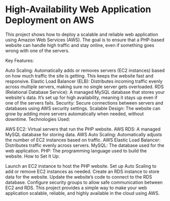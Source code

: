 # High-Availability Web Application Deployment on AWS
This project shows how to deploy a scalable and reliable web application using Amazon Web Services (AWS). The goal is to ensure that a PHP-based website can handle high traffic and stay online, even if something goes wrong with one of the servers.

Key Features:

Auto Scaling: Automatically adds or removes servers (EC2 instances) based on how much traffic the site is getting. This keeps the website fast and responsive.
Elastic Load Balancer (ELB): Distributes incoming traffic evenly across multiple servers, making sure no single server gets overloaded.
RDS (Relational Database Service): A managed MySQL database that stores your website's data. It’s set up for high availability, meaning it stays up even if one of the servers fails.
Security: Secure connections between servers and databases using AWS security settings.
Scalable Design: The website can grow by adding more servers automatically when needed, without downtime.
Technologies Used:

AWS EC2: Virtual servers that run the PHP website.
AWS RDS: A managed MySQL database for storing data.
AWS Auto Scaling: Automatically adjusts the number of EC2 instances based on traffic.
AWS Elastic Load Balancer: Distributes traffic evenly across servers.
MySQL: The database used for the web application.
PHP: The programming language used to build the website.
How to Set It Up:

Launch an EC2 instance to host the PHP website.
Set up Auto Scaling to add or remove EC2 instances as needed.
Create an RDS instance to store data for the website.
Update the website’s code to connect to the RDS database.
Configure security groups to allow safe communication between EC2 and RDS.
This project provides a simple way to make your web application scalable, reliable, and highly available in the cloud using AWS.


